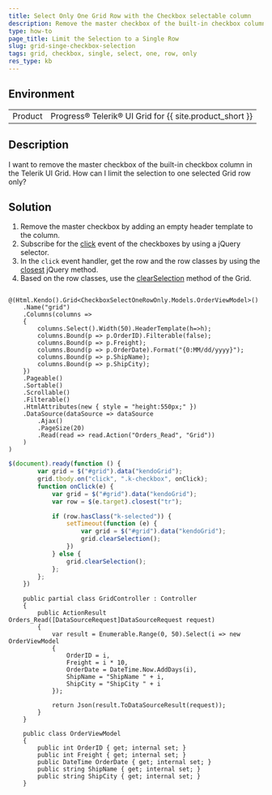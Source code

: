 ```yaml
---
title: Select Only One Grid Row with the Checkbox selectable column
description: Remove the master checkbox of the built-in checkbox column in the Telerik UI Grid. Limit the selection to ine selected Grid row only.
type: how-to
page_title: Limit the Selection to a Single Row
slug: grid-singe-checkbox-selection
tags: grid, checkbox, single, select, one, row, only
res_type: kb
---
```


## Environment

<table>
	<tbody>
        <tr>
			<td>Product</td>
			<td>Progress® Telerik® UI Grid for {{ site.product_short }}</td>
		</tr>
	</tbody>
</table>

## Description

I want to remove the master checkbox of the built-in checkbox column in the Telerik UI Grid. How can I limit the selection to one selected Grid row only?

## Solution
1. Remove the master checkbox by adding an empty header template to the column.
2. Subscribe for the [click](https://api.jquery.com/click/) event of the checkboxes by using a jQuery selector.
3. In the `click` event handler, get the row and the row classes by using the [closest](https://api.jquery.com/closest/) jQuery method.
4. Based on the row classes, use the [clearSelection](https://docs.telerik.com/kendo-ui/api/javascript/ui/grid/methods/clearselection) method of the Grid.

```View

@(Html.Kendo().Grid<CheckboxSelectOneRowOnly.Models.OrderViewModel>()
    .Name("grid")
    .Columns(columns =>
    {
        columns.Select().Width(50).HeaderTemplate(h=>h);
        columns.Bound(p => p.OrderID).Filterable(false);
        columns.Bound(p => p.Freight);
        columns.Bound(p => p.OrderDate).Format("{0:MM/dd/yyyy}");
        columns.Bound(p => p.ShipName);
        columns.Bound(p => p.ShipCity);
    })
    .Pageable()
    .Sortable()
    .Scrollable()
    .Filterable()
    .HtmlAttributes(new { style = "height:550px;" })
    .DataSource(dataSource => dataSource
        .Ajax()
        .PageSize(20)
        .Read(read => read.Action("Orders_Read", "Grid"))
    )
)
```
```script.js
$(document).ready(function () {
        var grid = $("#grid").data("kendoGrid");
        grid.tbody.on("click", ".k-checkbox", onClick);
        function onClick(e) {
            var grid = $("#grid").data("kendoGrid");
            var row = $(e.target).closest("tr");

            if (row.hasClass("k-selected")) {
                setTimeout(function (e) {
                    var grid = $("#grid").data("kendoGrid");
                    grid.clearSelection();
                })
            } else {
                grid.clearSelection();
            };
        };
    })
```
```Controller
	public partial class GridController : Controller
    {
		public ActionResult Orders_Read([DataSourceRequest]DataSourceRequest request)
		{
			var result = Enumerable.Range(0, 50).Select(i => new OrderViewModel
			{
				OrderID = i,
				Freight = i * 10,
				OrderDate = DateTime.Now.AddDays(i),
				ShipName = "ShipName " + i,
				ShipCity = "ShipCity " + i
			});

			return Json(result.ToDataSourceResult(request));
		}
	}
```
```Model
    public class OrderViewModel
    {
        public int OrderID { get; internal set; }
        public int Freight { get; internal set; }
        public DateTime OrderDate { get; internal set; }
        public string ShipName { get; internal set; }
        public string ShipCity { get; internal set; }
    }
```
